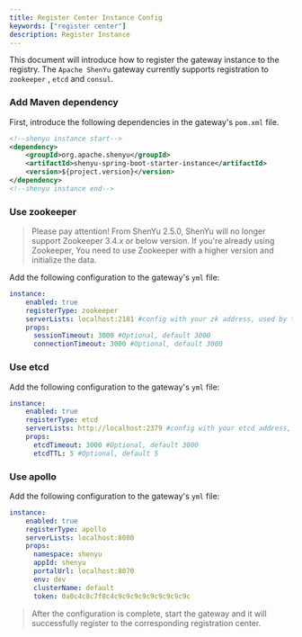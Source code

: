 ```yaml
---
title: Register Center Instance Config
keywords: ["register center"]
description: Register Instance
---
```


This document will introduce how to register the gateway instance to the registry. The `Apache ShenYu` gateway currently supports registration to `zookeeper` , `etcd` and `consul`.

### Add Maven dependency

First, introduce the following dependencies in the gateway's `pom.xml` file.

```xml
<!--shenyu instance start-->
<dependency>
    <groupId>org.apache.shenyu</groupId>
    <artifactId>shenyu-spring-boot-starter-instance</artifactId>
    <version>${project.version}</version>
</dependency>
<!--shenyu instance end-->
```

### Use zookeeper

> Please pay attention! From ShenYu 2.5.0, ShenYu will no longer support Zookeeper 3.4.x or below version. If you're already using Zookeeper, You need to use Zookeeper with a higher version and initialize the data.

Add the following configuration to the gateway's `yml` file:

```yaml
instance:
    enabled: true
    registerType: zookeeper
    serverLists: localhost:2181 #config with your zk address, used by the cluster environment, separated with (,).
    props:
      sessionTimeout: 3000 #Optional, default 3000
      connectionTimeout: 3000 #Optional, default 3000
```

### Use etcd

Add the following configuration to the gateway's `yml` file:

```yaml
instance:
    enabled: true
    registerType: etcd
    serverLists: http://localhost:2379 #config with your etcd address, used by the cluster environment, separated with (,).
    props:
      etcdTimeout: 3000 #Optional, default 3000
      etcdTTL: 5 #Optional, default 5
```

### Use apollo

Add the following configuration to the gateway's `yml` file:

```yaml
instance:
    enabled: true
    registerType: apollo
    serverLists: localhost:8080
    props:
      namespace: shenyu
      appId: shenyu
      portalUrl: localhost:8070
      env: dev
      clusterName: default
      token: 0a0c4c8c7f8c4c9c9c9c9c9c9c9c9c9c
```


> After the configuration is complete, start the gateway and it will successfully register to the corresponding registration center.
